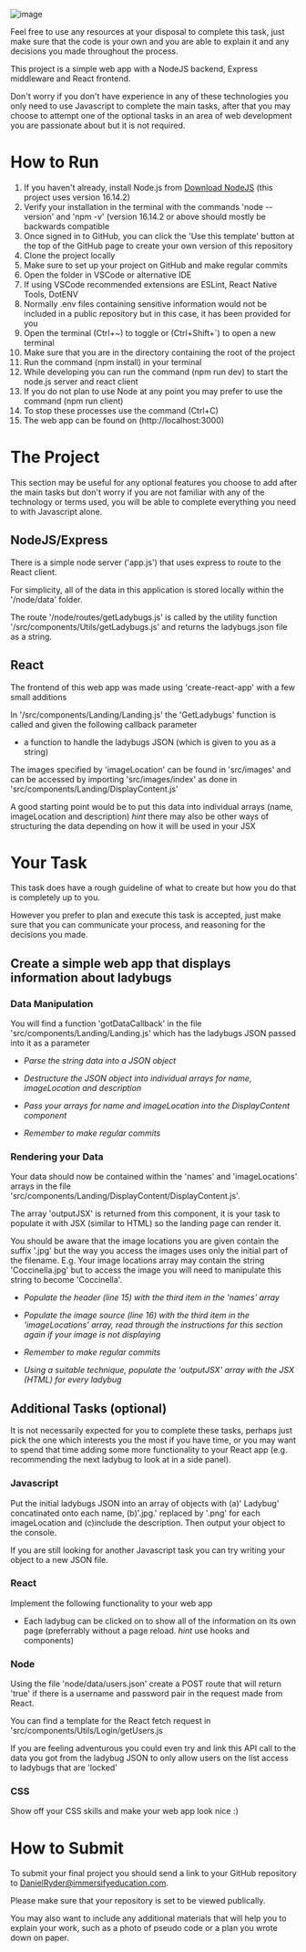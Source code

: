 ![image](https://i.natgeofe.com/k/47bb0144-f7d1-4a28-a102-834a590f6e57/ladybug-leaf_16x9.jpg)

Feel free to use any resources at your disposal to complete this task, just make sure that the code is your own and you are able to explain it and any decisions you made throughout the process.

This project is a simple web app with a NodeJS backend, Express middleware and React frontend.

Don't worry if you don't have experience in any of these technologies you only need to use Javascript to complete the main tasks, after that you may choose to attempt one of the optional tasks in an area of web development you are passionate about but it is not required.

# How to Run

1.  If you haven't already, install Node.js from [Download NodeJS](https://nodejs.org/en/download/) (this project uses version 16.14.2)
2.  Verify your installation in the terminal with the commands 'node --version' and 'npm -v' (version 16.14.2 or above should mostly be backwards compatible
3.  Once signed in to GitHub, you can click the 'Use this template' button at the top of the GitHub page to create your own version of this repository
4.  Clone the project locally
5.  Make sure to set up your project on GitHub and make regular commits
6.  Open the folder in VSCode or alternative IDE
7.  If using VSCode recommended extensions are ESLint, React Native Tools, DotENV
8.  Normally .env files containing sensitive information would not be included in a public repository but in this case, it has been provided for you
9.  Open the terminal (Ctrl+~) to toggle or (Ctrl+Shift+`) to open a new terminal
10. Make sure that you are in the directory containing the root of the project
11. Run the command (npm install) in your terminal
12. While developing you can run the command (npm run dev) to start the node.js server and react client
13. If you do not plan to use Node at any point you may prefer to use the command (npm run client)
14. To stop these processes use the command (Ctrl+C)
15. The web app can be found on (http://localhost:3000)

# The Project

This section may be useful for any optional features you choose to add after the main tasks but don't worry if you are not familiar with any of the technology or terms used, you will be able to complete everything you need to with Javascript alone.

## NodeJS/Express

There is a simple node server ('app.js') that uses express to route to the React client.

For simplicity, all of the data in this application is stored locally within the '/node/data' folder.

The route '/node/routes/getLadybugs.js' is called by the utility function '/src/components/Utils/getLadybugs.js' and returns the ladybugs.json file as a string.

## React

The frontend of this web app was made using 'create-react-app' with a few small additions

In '/src/components/Landing/Landing.js' the 'GetLadybugs' function is called and given the following callback parameter

-   a function to handle the ladybugs JSON (which is given to you as a string)

The images specified by 'imageLocation' can be found in 'src/images' and can be accessed by importing 'src/images/index' as done in 'src/components/Landing/DisplayContent.js'

A good starting point would be to put this data into individual arrays (name, imageLocation and description) _hint_ there may also be other ways of structuring the data depending on how it will be used in your JSX

# Your Task

This task does have a rough guideline of what to create but how you do that is completely up to you.

However you prefer to plan and execute this task is accepted, just make sure that you can communicate your process, and reasoning for the decisions you made.

## Create a simple web app that displays information about ladybugs

### Data Manipulation

You will find a function 'gotDataCallback' in the file 'src/components/Landing/Landing.js' which has the ladybugs JSON passed into it as a parameter

- *Parse the string data into a JSON object*

- *Destructure the JSON object into individual arrays for name, imageLocation and description*

- *Pass your arrays for name and imageLocation into the DisplayContent component*

- *Remember to make regular commits*

### Rendering your Data

Your data should now be contained within the 'names' and 'imageLocations' arrays in the file 'src/components/Landing/DisplayContent/DisplayContent.js'.

The array 'outputJSX' is returned from this component, it is your task to populate it with JSX (similar to HTML) so the landing page can render it.

You should be aware that the image locations you are given contain the suffix '.jpg' but the way you access the images uses only the initial part of the filename.  E.g. Your image locations array may contain the string 'Coccinella.jpg' but to access the image you will need to manipulate this string to become 'Coccinella'.

- *Populate the header (line 15) with the third item in the 'names' array*

- *Populate the image source (line 16) with the third item in the 'imageLocations' array, read through the instructions for this section again if your image is not displaying*

- *Remember to make regular commits*

- *Using a suitable technique, populate the 'outputJSX' array with the JSX (HTML) for every ladybug*


## Additional Tasks (optional)

It is not necessarily expected for you to complete these tasks, perhaps just pick the one which interests you the most if you have time, or you may want to spend that time adding some more functionality to your React app (e.g. recommending the next ladybug to look at in a side panel).

### Javascript

Put the initial ladybugs JSON into an array of objects with (a)' Ladybug' concatinated onto each name, (b)'.jpg.' replaced by '.png' for each imageLocation and (c)include the description.  Then output your object to the console.

If you are still looking for another Javascript task you can try writing your object to a new JSON file.

### React

Implement the following functionality to your web app

- Each ladybug can be clicked on to show all of the information on its own page (preferrably without a page reload. _hint_ use hooks and components)

### Node

Using the file 'node/data/users.json' create a POST route that will return 'true' if there is a username and password pair in the request made from React.

You can find a template for the React fetch request in 'src/components/Utils/Login/getUsers.js

If you are feeling adventurous you could even try and link this API call to the data you got from the ladybug JSON to only allow users on the list access to ladybugs that are 'locked'

### CSS

Show off your CSS skills and make your web app look nice :)

# How to Submit

To submit your final project you should send a link to your GitHub repository to DanielRyder@immersifyeducation.com.

Please make sure that your repository is set to be viewed publically.

You may also want to include any additional materials that will help you to explain your work, such as a photo of pseudo code or a plan you wrote down on paper.
